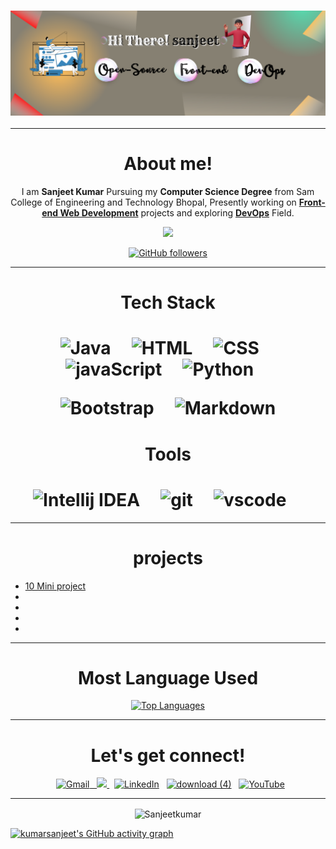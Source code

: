 <h3><p align="center"> <img src="https://github.com/Kumarsanjeet1/Kumarsanjeet1/blob/main/banner.png" alt="SanjeetKumar" /> </p></h3>




<hr>

<div align="center">

#  About me!

<p>I am <b>Sanjeet Kumar</B> Pursuing my <b>Computer Science Degree</b> from Sam College of Engineering and Technology Bhopal, Presently working on 
 <a href="https://github.com/Kumarsanjeet1/frontend_Dev"><strong>Front-end Web Development</strong></a> projects and exploring
 <a href="https://github.com/Kumarsanjeet1/DevOps-90"><strong>DevOps</strong></a> Field.  </p>


<a href="https://www.twitter.com/Krsanjeets" target="_blank" rel="noreferrer"><img
src="https://img.shields.io/twitter/follow/Krsanjeets?logo=twitter&style=for-the-badge&color=0891b2&labelColor=1c1917"
/></a>


[![GitHub followers](https://img.shields.io/github/followers/kumarsanjeet1.svg?style=social&label=Follow)](https://github.com/kumarsanjeet1?tab=followers)

</div>


 <hr>  

   

<div align="center">
   
   # Tech Stack
</div>

<h1 align ="center" >
<img alt =" Java" src = "https://img.shields.io/badge/java-%23ED8B00.svg?&style=for-the-badge&logo=java&logoColor=white"/> &nbsp; &nbsp;
<img alt =" HTML" src = "https://img.shields.io/badge/html5-%23E34F26.svg?&style=for-the-badge&logo=html5&logoColor=white"/>   &nbsp; &nbsp;
<img alt =" CSS" src = "https://img.shields.io/badge/css3-%231572B6.svg?&style=for-the-badge&logo=css3&logoColor=white" />   &nbsp; &nbsp;
<img alt =" javaScript" src = "https://img.shields.io/badge/javascript-%23323330.svg?&style=for-the-badge&logo=javascript&logoColor=%23F7DF1E"/>   &nbsp; &nbsp;
<img alt =" Python" src = "https://img.shields.io/badge/python-%2314354C.svg?style=for-the-badge&logo=python&logoColor=white"/>   &nbsp; &nbsp;

![Bootstrap](https://img.shields.io/badge/-bootstrap-5448C8?style=for-the-badge&logo=bootstrap&logoColor=white)   &nbsp; &nbsp;
![Markdown](https://img.shields.io/badge/-markdown-747578?style=for-the-badge&logo=markdown&logoColor=white)

</h1>

<div align="center">
   
   # Tools
</div>

<h1 align ="center" >
<img alt =" Intellij IDEA" src = "https://img.shields.io/badge/IntelliJIDEA-000000.svg?style=for-the-badge&logo=intellij-idea&logoColor=white"/>   &nbsp; &nbsp;
<img alt =" git" src = "https://img.shields.io/badge/Git-F05032?style=for-the-badge&logo=git&logoColor=white" />   &nbsp; &nbsp;
<img alt =" vscode" src = "https://img.shields.io/badge/Visual_Studio_Code-0078D4?style=for-the-badge&logo=visual%20studio%20code&logoColor=white"/>   &nbsp; &nbsp;

</h1>

<hr>

<div align="center">


   
# projects

</div>

* [10 Mini project](https://github.com/Kumarsanjeet1/10_Mini_project)
*
*
*
*

   
   
   
   
<div align="center">
   
<hr>

# Most Language Used  
   
<a href="https://github.com/kumarsanjeet1" align="left"><img src="https://github-readme-stats.vercel.app/api/top-langs/?username=kumarsanjeet1&langs_count=10&title_color=0891b2&text_color=ffffff&icon_color=0891b2&bg_color=1c1917&hide_border=true&locale=en&custom_title=Top%20%Languages" alt="Top Languages" /></a>
   
<hr>
</div>






<div align="center">

# Let's get connect!
 &nbsp; <a href="mailto:1sanjeetkumar13@gmail.com"><img  alt="Gmail" src="https://img.shields.io/badge/Gmail-D14836?style=for-the-badge&logo=gmail&logoColor=white" />
 &nbsp; <a href="https://twitter.com/Krsanjeets"> <img src="https://img.shields.io/badge/twitter-%2300acee.svg?&style=for-the-badge&logo=twitter&logoColor=white&alt=twitter" /> </a>
 &nbsp; <a href="https://www.linkedin.com/in/sanjeet-kumar-86a418203" target="_blank"> <img alt="LinkedIn" src="https://img.shields.io/badge/linkedin%20-%230077B5.svg?&style=for-the-badge&logo=linkedin&logoColor=white" /></a>
 &nbsp; <a href="https://www.instagram.com/krsanjeets/" target="_blank">![download (4)](https://user-images.githubusercontent.com/89514486/188952790-dad06e1d-c283-406e-b6c0-72dd4f2e19ae.png)</a>
 &nbsp;  <a href="https://www.youtube.com/channel/UCdScIJIGSBjckyLeONw6_EA" target="_blank"> <img alt="YouTube" src="https://img.shields.io/badge/Youtube-%23FF0000.svg?style=for-the-badge&logo=YouTube&logoColor=white" /></a>

</div>




<hr>








</tr>





<div align="center">
<p><img align="center" src="https://github-readme-streak-stats.herokuapp.com/?user=Kumarsanjeet1&theme=dark" alt="Sanjeetkumar" /></p>

</div>



[![kumarsanjeet's GitHub activity graph](https://activity-graph.herokuapp.com/graph?username=kumarsanjeet1&theme=xcode)](https://git.io/kumarsanjeet1)







